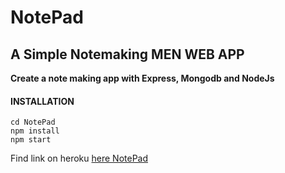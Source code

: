 #  NotePad

## A Simple Notemaking MEN WEB APP
**Create a note making app with Express, Mongodb and NodeJs**

#### INSTALLATION
```
cd NotePad 
npm install
npm start
```
Find link on heroku [here NotePad](https://glacial-dusk-46659.herokuapp.com)

